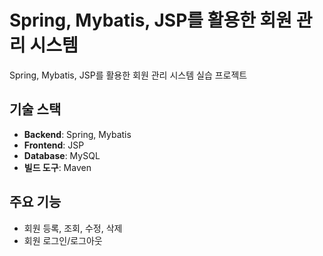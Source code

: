 # Spring, Mybatis, JSP를 활용한 회원 관리 시스템  

Spring, Mybatis, JSP를 활용한 회원 관리 시스템 실습 프로젝트

## 기술 스택

-   **Backend**: Spring, Mybatis
-   **Frontend**: JSP
-   **Database**: MySQL
-   **빌드 도구**: Maven

## 주요 기능

-   회원 등록, 조회, 수정, 삭제
-   회원 로그인/로그아웃
